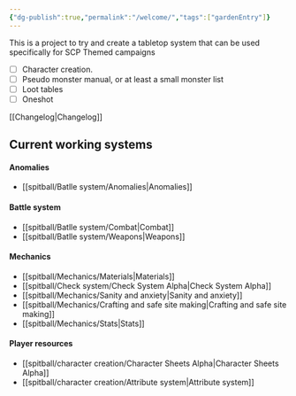 ```yaml
---
{"dg-publish":true,"permalink":"/welcome/","tags":["gardenEntry"]}
---
```


This is a project to try and create a tabletop system that can be used specifically for SCP Themed campaigns

- [ ] Character creation. 
- [ ] Pseudo monster manual, or at least a small monster list
- [ ] Loot tables
- [ ] Oneshot

[[Changelog\|Changelog]]
## Current working systems
#### Anomalies 

- [[spitball/Batlle system/Anomalies\|Anomalies]]

#### Battle system
- [[spitball/Batlle system/Combat\|Combat]]
- [[spitball/Batlle system/Weapons\|Weapons]]
#### Mechanics
 - [[spitball/Mechanics/Materials\|Materials]]
- [[spitball/Check system/Check System Alpha\|Check System Alpha]]
- [[spitball/Mechanics/Sanity and anxiety\|Sanity and anxiety]]
- [[spitball/Mechanics/Crafting and safe site making\|Crafting and safe site making]]
- [[spitball/Mechanics/Stats\|Stats]]
#### Player resources
-  [[spitball/character creation/Character Sheets Alpha\|Character Sheets Alpha]]
- [[spitball/character creation/Attribute system\|Attribute system]]


